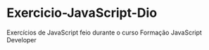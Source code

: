 # Exercicio-JavaScript-Dio
Exercícios de JavaScript feio durante o curso Formação JavaScript Developer
